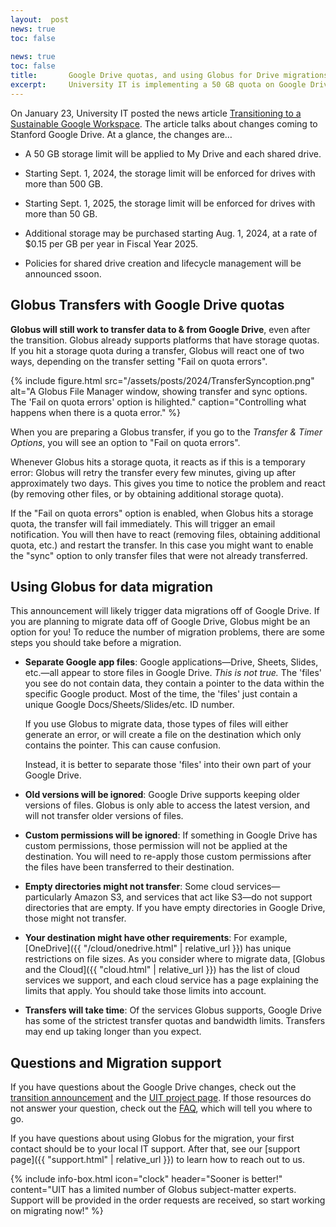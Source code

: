 ```yaml
---
layout:  post
news: true
toc: false
   
news: true
toc: false
title:       Google Drive quotas, and using Globus for Drive migrations.
excerpt:     University IT is implementing a 50 GB quota on Google Drive spaces.  This will limit how much you can transfer in to Google Drive, and will trigger many migrations of data out of Google Drive.  Read on to learn how Globus is affected, and how to prepare for a migration.
---
```


On January 23, University IT posted the news article [Transitioning to a
Sustainable Google
Workspace](https://uit.stanford.edu/news/transitioning-sustainable-google-workspace).
The article talks about changes coming to Stanford Google Drive.  At a glance,
the changes are…

* A 50 GB storage limit will be applied to My Drive and each shared drive.

* Starting Sept. 1, 2024, the storage limit will be enforced for drives with
  more than 500 GB.

* Starting Sept. 1, 2025, the storage limit will be enforced for drives with
  more than 50 GB.

* Additional storage may be purchased starting Aug. 1, 2024, at a rate of $0.15
  per GB per year in Fiscal Year 2025.

* Policies for shared drive creation and lifecycle management will be announced
  ssoon.

## Globus Transfers with Google Drive quotas

**Globus will still work to transfer data to & from Google
Drive**, even after the transition.  Globus already supports platforms that
have storage quotas.  If you hit a storage quota during a transfer, Globus will
react one of two ways, depending on the transfer setting "Fail on quota
errors".

{% include figure.html
   src="/assets/posts/2024/TransferSyncoption.png"
   alt="A Globus File Manager window, showing transfer and sync options.  The 'Fail on quota errors' option is hilighted."
   caption="Controlling what happens when there is a quota error."
%}

When you are preparing a Globus transfer, if you go to the *Transfer & Timer
Options*, you will see an option to "Fail on quota errors".

Whenever Globus hits a storage quota, it reacts as if this is a temporary
error:  Globus will retry the transfer every few minutes, giving up after
approximately two days.  This gives you time to notice the problem and react
(by removing other files, or by obtaining additional storage quota).

If the "Fail on quota errors" option is enabled, when Globus hits a storage
quota, the transfer will fail immediately.  This will trigger an email
notification.  You will then have to react (removing files, obtaining
additional quota, etc.) and restart the transfer.  In this case you might want
to enable the "sync" option to only transfer files that were not already
transferred.

## Using Globus for data migration

This announcement will likely trigger data migrations off of Google Drive.  If
you are planning to migrate data off of Google Drive, Globus might be an option
for you!  To reduce the number of migration problems, there are some steps you
should take before a migration.

* **Separate Google app files**: Google applications—Drive, Sheets, Slides,
  etc.—all appear to store files in Google Drive.  *This is not true.*  The
  'files' you see do not contain data, they contain a pointer to the data
  within the specific Google product.  Most of the time, the 'files' just
  contain a unique Google Docs/Sheets/Slides/etc. ID number.

  If you use Globus to migrate data, those types of files will either generate
  an error, or will create a file on the destination which only contains the
  pointer.  This can cause confusion.

  Instead, it is better to separate those 'files' into their own part of your
  Google Drive.

* **Old versions will be ignored**: Google Drive supports keeping older
  versions of files.  Globus is only able to access the latest version, and
  will not transfer older versions of files.

* **Custom permissions will be ignored**: If something in Google Drive has
  custom permissions, those permission will not be applied at the destination.
  You will need to re-apply those custom permissions after the files have been
  transferred to their destination.

* **Empty directories might not transfer**: Some cloud services—particularly
  Amazon S3, and services that act like S3—do not support directories that are
  empty.  If you have empty directories in Google Drive, those might not
  transfer.

* **Your destination might have other requirements**: For example,
  [OneDrive]({{ "/cloud/onedrive.html" | relative_url }}) has unique
  restrictions on file sizes.  As you consider where to migrate data, [Globus
  and the Cloud]({{ "cloud.html" | relative_url }}) has the list of cloud services
  we support, and each cloud service has a page explaining the limits that
  apply.  You should take those limits into account.

* **Transfers will take time**: Of the services Globus supports, Google Drive
  has some of the strictest transfer quotas and bandwidth limits.  Transfers
  may end up taking longer than you expect.

## Questions and Migration support

If you have questions about the Google Drive changes, check out the [transition
announcement](https://uit.stanford.edu/news/transitioning-sustainable-google-workspace)
and the [UIT project
page](https://uit.stanford.edu/project/google-workspace-optimization).  If
those resources do not answer your question, check out the
[FAQ](https://uit.stanford.edu/project/google-workspace-optimization/FAQs),
which will tell you where to go.

If you have questions about using Globus for the migration, your first contact
should be to your local IT support.  After that, see our [support
page]({{ "support.html" | relative_url }}) to learn how to reach out to us.

{% include info-box.html
   icon="clock"
   header="Sooner is better!"
   content="UIT has a limited number of Globus subject-matter experts.  Support will be provided in the order requests are received, so start working on migrating now!"
%}

